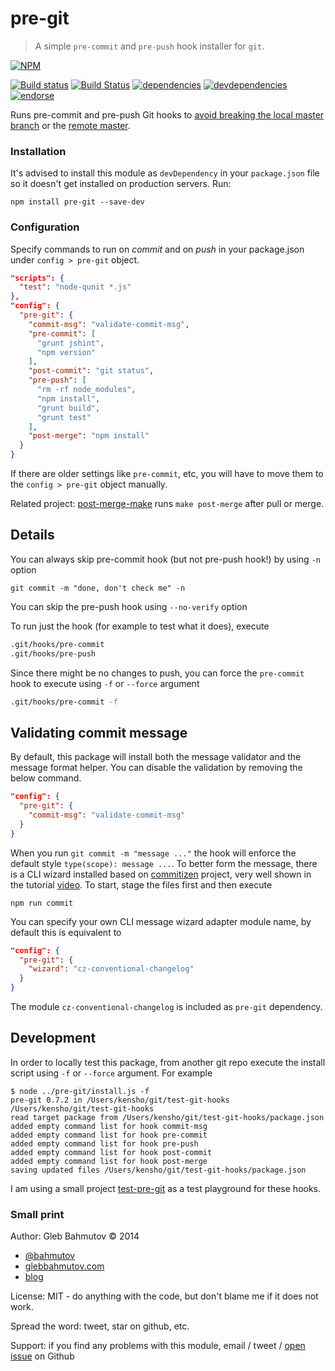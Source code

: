# pre-git

> A simple `pre-commit` and `pre-push` hook installer for `git`.

[![NPM][pre-git-icon]][pre-git-url]

[![Build status][pre-git-ci-image]][pre-git-ci-url]
[![Build Status][snapci-image]][snapci-url]
[![dependencies][pre-git-dependencies-image]][pre-git-dependencies-url]
[![devdependencies][pre-git-devdependencies-image]][pre-git-devdependencies-url]
[![endorse][endorse-image]][endorse-url]

Runs pre-commit and pre-push Git hooks to
[avoid breaking the local master branch](http://glebbahmutov.com/blog/never-break-master-by-accident/)
or the [remote master](http://glebbahmutov.com/blog/never-break-remote-master-again/).

### Installation

It's advised to install this module as `devDependency` in your `package.json`
file so it doesn't get installed on production servers. Run:

```
npm install pre-git --save-dev
```

### Configuration

Specify commands to run on *commit* and on *push* in your package.json under `config > pre-git`
object.

```json
"scripts": {
  "test": "node-qunit *.js"
},
"config": {
  "pre-git": {
    "commit-msg": "validate-commit-msg",
    "pre-commit": [
      "grunt jshint",
      "npm version"
    ],
    "post-commit": "git status",
    "pre-push": [
      "rm -rf node_modules",
      "npm install",
      "grunt build",
      "grunt test"
    ],
    "post-merge": "npm install"
  }
}
```

If there are older settings like `pre-commit`, etc, you will have to move
them to the `config > pre-git` object manually.

Related project: [post-merge-make](https://github.com/bahmutov/post-merge-make)
runs `make post-merge` after pull or merge.

## Details

You can always skip pre-commit hook (but not pre-push hook!) by using `-n` option

    git commit -m "done, don't check me" -n

You can skip the pre-push hook using `--no-verify` option

To run just the hook (for example to test what it does), execute

```bash
.git/hooks/pre-commit
.git/hooks/pre-push
```

Since there might be no changes to push, you can force the `pre-commit` hook to execute
using `-f` or `--force` argument

```bash
.git/hooks/pre-commit -f
```

## Validating commit message

By default, this package will install both the message validator
and the message format helper. You can disable the validation
by removing the below command.

```json
"config": {
  "pre-git": {
    "commit-msg": "validate-commit-msg"
  }
}
```

When you run `git commit -m "message ..."` the hook will enforce the default style
`type(scope): message ...`. To better form the message, there is a CLI wizard
installed based on [commitizen](https://www.npmjs.com/package/commitizen) project,
very well shown in the tutorial
[video](https://egghead.io/lessons/javascript-how-to-write-a-javascript-library-writing-conventional-commits-with-commitizen). To start, stage the files first and then execute

    npm run commit

You can specify your own CLI message wizard adapter module name, by default this is equivalent to

```json
"config": {
  "pre-git": {
    "wizard": "cz-conventional-changelog"
  }
}
```

The module `cz-conventional-changelog` is included as `pre-git` dependency.

## Development

In order to locally test this package, from another git repo execute the install script
using `-f` or `--force` argument. For example

```
$ node ../pre-git/install.js -f
pre-git 0.7.2 in /Users/kensho/git/test-git-hooks
/Users/kensho/git/test-git-hooks
read target package from /Users/kensho/git/test-git-hooks/package.json
added empty command list for hook commit-msg
added empty command list for hook pre-commit
added empty command list for hook pre-push
added empty command list for hook post-commit
added empty command list for hook post-merge
saving updated files /Users/kensho/git/test-git-hooks/package.json
```

I am using a small project [test-pre-git](https://github.com/bahmutov/test-pre-git)
as a test playground for these hooks.

### Small print

Author: Gleb Bahmutov &copy; 2014

* [@bahmutov](https://twitter.com/bahmutov)
* [glebbahmutov.com](http://glebbahmutov.com)
* [blog](http://glebbahmutov.com/blog)

License: MIT - do anything with the code, but don't blame me if it does not work.

Spread the word: tweet, star on github, etc.

Support: if you find any problems with this module, email / tweet /
[open issue](https://github.com/bahmutov/pre-git/issues?state=open) on Github

[snapci-image]: https://snap-ci.com/bahmutov/pre-git/branch/master/build_image
[snapci-url]: https://snap-ci.com/bahmutov/pre-git/branch/master
[pre-git-icon]: https://nodei.co/npm/pre-git.svg?downloads=true
[pre-git-url]: https://npmjs.org/package/pre-git
[pre-git-ci-image]: https://travis-ci.org/bahmutov/pre-git.svg?branch=master
[pre-git-ci-url]: https://travis-ci.org/bahmutov/pre-git
[pre-git-dependencies-image]: https://david-dm.org/bahmutov/pre-git.svg
[pre-git-dependencies-url]: https://david-dm.org/bahmutov/pre-git
[pre-git-devdependencies-image]: https://david-dm.org/bahmutov/pre-git/dev-status.svg
[pre-git-devdependencies-url]: https://david-dm.org/bahmutov/pre-git#info=devDependencies
[endorse-image]: https://api.coderwall.com/bahmutov/endorsecount.png
[endorse-url]: https://coderwall.com/bahmutov
